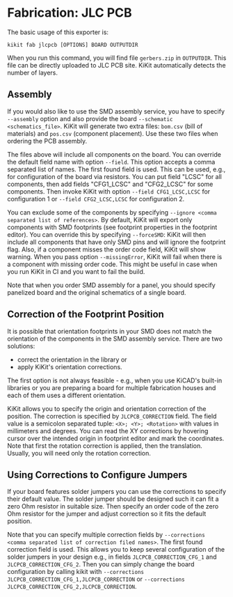 # Fabrication: JLC PCB

The basic usage of this exporter is:
```
kikit fab jlcpcb [OPTIONS] BOARD OUTPUTDIR
```

When you run this command, you will find file `gerbers.zip` in `OUTPUTDIR`. This
file can be directly uploaded to JLC PCB site. KiKit automatically detects the
number of layers.

## Assembly

If you would also like to use the SMD assembly service, you have to specify
`--assembly` option and also provide the board `--schematic <schematics_file>`.
KiKit will generate two extra files: `bom.csv` (bill of materials) and `pos.csv`
(component placement). Use these two files when ordering the PCB assembly.

The files above will include all components on the board. You can override the
default field name with option `--field`. This option accepts a comma separated
list of names. The first found field is used. This can be used, e.g., for
configuration of the board via resistors. You can put field "LCSC" for all
components, then add fields "CFG1_LCSC" and "CFG2_LCSC" for some components.
Then invoke KiKit with option `--field CFG1_LCSC,LCSC` for configuration 1 or
`--field CFG2_LCSC,LCSC` for configuration 2.

You can exclude some of the components by specifying `--ignore <comma separated
list of references>`. By default, KiKit will export only components with SMD
footprints (see footprint properties in the footprint editor). You can override
this by specifying `--forceSMD`: KiKit will then include all components that
have only SMD pins and will ignore the footprint flag. Also, if a component
misses the order code field, KiKit will show warning. When you pass option
`--missingError`, KiKit will fail when there is a component with missing order
code. This might be useful in case when you run KiKit in CI and you want to fail
the build.

Note that when you order SMD assembly for a panel, you should specify panelized
board and the original schematics of a single board.

## Correction of the Footprint Position

It is possible that orientation footprints in your SMD does not match the
orientation of the components in the SMD assembly service. There are two
solutions:

- correct the orientation in the library or
- apply KiKit's orientation corrections.

The first option is not always feasible - e.g., when you use KiCAD's built-in
libraries or you are preparing a board for multiple fabrication houses and each
of them uses a different orientation.

KiKit allows you to specify the origin and orientation correction of the
position. The correction is specified by `JLCPCB_CORRECTION` field. The field
value is a semicolon separated tuple: `<X>; <Y>; <Rotation>` with values in
millimeters and degrees. You can read the XY corrections by hovering cursor over
the intended origin in footprint editor and mark the coordinates. Note that
first the rotation correction is applied, then the translation. Usually, you
will need only the rotation correction.

## Using Corrections to Configure Jumpers

If your board features solder jumpers you can use the corrections to specify
their default value. The solder jumper should be designed such it can fit a zero
Ohm resistor in suitable size. Then specify an order code of the zero Ohm
resistor for the jumper and adjust correction so it fits the default position.

Note that you can specify multiple correction fields by `--corrections <comma
separated list of correction filed names>`. The first found correction field is
used. This allows you to keep several configuration of the solder jumpers in
your design e.g., in fields `JLCPCB_CORRECTION_CFG_1` and
`JLCPCB_CORRECTION_CFG_2`. Then you can simply change the board configuration by
calling kikit with `--corrections JLCPCB_CORRECTION_CFG_1,JLCPCB_CORRECTION` or
`--corrections JLCPCB_CORRECTION_CFG_2,JLCPCB_CORRECTION`.



